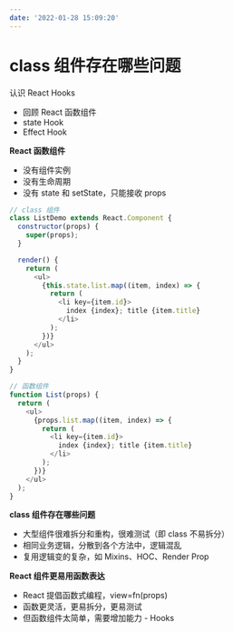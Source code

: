 ```yaml
---
date: '2022-01-28 15:09:20'
---
```


# class 组件存在哪些问题

认识 React Hooks

- 回顾 React 函数组件
- state Hook
- Effect Hook

**React 函数组件**

- 没有组件实例
- 没有生命周期
- 没有 state 和 setState，只能接收 props

```js
// class 组件
class ListDemo extends React.Component {
  constructor(props) {
    super(props);
  }

  render() {
    return (
      <ul>
        {this.state.list.map((item, index) => {
          return (
            <li key={item.id}>
              index {index}; title {item.title}
            </li>
          );
        })}
      </ul>
    );
  }
}

// 函数组件
function List(props) {
  return (
    <ul>
      {props.list.map((item, index) => {
        return (
          <li key={item.id}>
            index {index}; title {item.title}
          </li>
        );
      })}
    </ul>
  );
}
```

**class 组件存在哪些问题**

- 大型组件很难拆分和重构，很难测试（即 class 不易拆分）
- 相同业务逻辑，分散到各个方法中，逻辑混乱
- 复用逻辑变的复杂，如 Mixins、HOC、Render Prop

**React 组件更易用函数表达**

- React 提倡函数式编程，view=fn(props)
- 函数更灵活，更易拆分，更易测试
- 但函数组件太简单，需要增加能力 - Hooks
